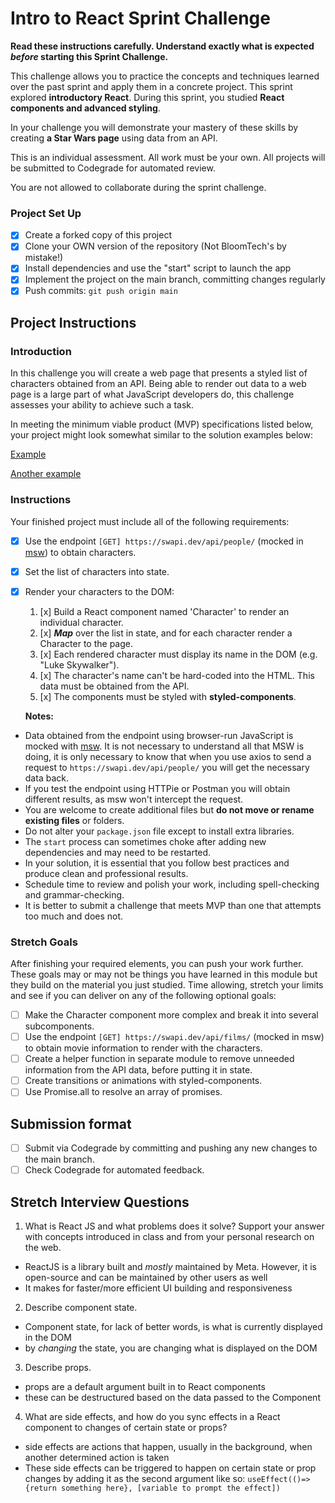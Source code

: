 # Intro to React Sprint Challenge

**Read these instructions carefully. Understand exactly what is expected _before_ starting this Sprint Challenge.**

This challenge allows you to practice the concepts and techniques learned over the past sprint and apply them in a concrete project. This sprint explored **introductory React**. During this sprint, you studied **React components and advanced styling**.

In your challenge you will demonstrate your mastery of these skills by creating **a Star Wars page** using data from an API.

This is an individual assessment. All work must be your own. All projects will be submitted to Codegrade for automated review.

You are not allowed to collaborate during the sprint challenge.

### Project Set Up

- [x] Create a forked copy of this project
- [x] Clone your OWN version of the repository (Not BloomTech's by mistake!)
- [x] Install dependencies and use the "start" script to launch the app
- [x] Implement the project on the main branch, committing changes regularly
- [x] Push commits: `git push origin main`

## Project Instructions

### Introduction

In this challenge you will create a web page that presents a styled list of characters obtained from an API. Being able to render out data to a web page is a large part of what JavaScript developers do, this challenge assesses your ability to achieve such a task.

In meeting the minimum viable product (MVP) specifications listed below, your project might look somewhat similar to the solution examples below:

[Example](https://github.com/bloominstituteoftechnology/web-sprint-challenge-intro-to-react/blob/main/Assets/sample-screenshot.png)

[Another example](https://github.com/bloominstituteoftechnology/web-sprint-challenge-intro-to-react/blob/main/Assets/sample-screenshot2.png)

### Instructions

Your finished project must include all of the following requirements:

- [x] Use the endpoint `[GET] https://swapi.dev/api/people/` (mocked in [msw](https://github.com/mswjs/msw)) to obtain characters.
- [x] Set the list of characters into state.
- [x] Render your characters to the DOM:

  1. [x] Build a React component named 'Character' to render an individual character.
  2. [x] ***Map*** over the list in state, and for each character render a Character to the page.
  3. [x] Each rendered character must display its name in the DOM (e.g. "Luke Skywalker").
  4. [x] The character's name can't be hard-coded into the HTML. This data must be obtained from the API.
  5. [x] The components must be styled with **styled-components**.

  **Notes:**

- Data obtained from the endpoint using browser-run JavaScript is mocked with [msw](https://github.com/mswjs/msw). It is not necessary to understand all that MSW is doing, it is only necessary to know that when you use axios to send a request to `https://swapi.dev/api/people/` you will get the necessary data back.
- If you test the endpoint using HTTPie or Postman you will obtain different results, as msw won't intercept the request.
- You are welcome to create additional files but **do not move or rename existing files** or folders.
- Do not alter your `package.json` file except to install extra libraries.
- The `start` process can sometimes choke after adding new dependencies and may need to be restarted.
- In your solution, it is essential that you follow best practices and produce clean and professional results.
- Schedule time to review and polish your work, including spell-checking and grammar-checking.
- It is better to submit a challenge that meets MVP than one that attempts too much and does not.

### Stretch Goals

After finishing your required elements, you can push your work further. These goals may or may not be things you have learned in this module but they build on the material you just studied. Time allowing, stretch your limits and see if you can deliver on any of the following optional goals:

- [ ] Make the Character component more complex and break it into several subcomponents.
- [ ] Use the endpoint `[GET] https://swapi.dev/api/films/` (mocked in msw) to obtain movie information to render with the characters.
- [ ] Create a helper function in separate module to remove unneeded information from the API data, before putting it in state.
- [ ] Create transitions or animations with styled-components.
- [ ] Use Promise.all to resolve an array of promises.

## Submission format

- [ ] Submit via Codegrade by committing and pushing any new changes to the main branch.
- [ ] Check Codegrade for automated feedback.

## Stretch Interview Questions

1. What is React JS and what problems does it solve? Support your answer with concepts introduced in class and from your personal research on the web.
  - ReactJS is a library built and *mostly* maintained by Meta. However, it is open-source and can be maintained by other users as well
  - It makes for faster/more efficient UI building and responsiveness 
2. Describe component state.
  - Component state, for lack of better words, is what is currently displayed in the DOM
  - by *changing* the state, you are changing what is displayed on the DOM
3. Describe props.
  - props are a default argument built in to React components
  - these can be destructured based on the data passed to the Component
4. What are side effects, and how do you sync effects in a React component to changes of certain state or props?
  - side effects are actions that happen, usually in the background, when another determined action is taken
  - These side effects can be triggered to happen on certain state or prop changes by adding it as the second argument like so: `useEffect(()=>{return something here}, [variable to prompt the effect])`
